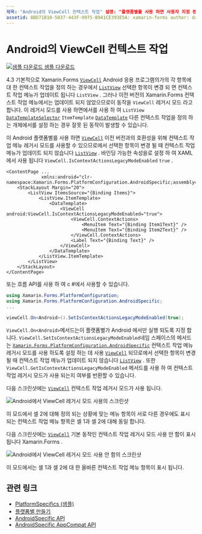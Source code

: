 ```yaml
---
제목: "Android의 ViewCell 컨텍스트 작업" 설명: "플랫폼별를 사용 하면 사용자 지정 렌더러 나 효과를 구현 하지 않고 특정 플랫폼 에서만 사용할 수 있는 기능을 사용할 수 있습니다. 이 문서에서는 ViewCell 컨텍스트 작업 레거시 모드를 사용 하도록 설정 하는 Android 플랫폼별를 사용 하는 방법을 설명 합니다.
assetid: 8BD71B10-5037-443F-9975-B941CE393E5A: xamarin-forms author: dabritch:: ms. date: 09/24/2019 no loc: [ Xamarin.Forms , Xamarin.Essentials ]
---
```


# <a name="viewcell-context-actions-on-android"></a>Android의 ViewCell 컨텍스트 작업

[![샘플 다운로드](~/media/shared/download.png) 샘플 다운로드](https://docs.microsoft.com/samples/xamarin/xamarin-forms-samples/userinterface-platformspecifics)

4.3 기본적으로 Xamarin.Forms [`ViewCell`](xref:Xamarin.Forms.ViewCell) Android 응용 프로그램의가의 각 항목에 대 한 컨텍스트 작업을 정의 하는 경우에서 [`ListView`](xref:Xamarin.Forms.ListView) 선택한 항목이 변경 되 면 컨텍스트 작업 메뉴가 업데이트 됩니다 `ListView` . 그러나 이전 버전의 Xamarin.Forms 컨텍스트 작업 메뉴에서는 업데이트 되지 않았으므로이 동작을 `ViewCell` 레거시 모드 라고 합니다. 이 레거시 모드를 사용 하면에서를 사용 하 여 `ListView` [`DataTemplateSelector`](xref:Xamarin.Forms.DataTemplateSelector) `ItemTemplate` [`DataTemplate`](xref:Xamarin.Forms.DataTemplate) 다른 컨텍스트 작업을 정의 하는 개체에서를 설정 하는 경우 잘못 된 동작이 발생할 수 있습니다.

이 Android 플랫폼별를 사용 하면 [`ViewCell`](xref:Xamarin.Forms.ViewCell) 이전 버전과의 호환성을 위해 컨텍스트 작업 메뉴 레거시 모드를 사용할 수 있으므로에서 선택한 항목이 변경 될 때 컨텍스트 작업 메뉴가 업데이트 되지 않습니다 [`ListView`](xref:Xamarin.Forms.ListView) . 바인딩 가능한 속성을로 설정 하 여 XAML에서 사용 됩니다 `ViewCell.IsContextActionsLegacyModeEnabled` `true` .

```xaml
<ContentPage ...
             xmlns:android="clr-namespace:Xamarin.Forms.PlatformConfiguration.AndroidSpecific;assembly=Xamarin.Forms.Core">
    <StackLayout Margin="20">
        <ListView ItemsSource="{Binding Items}">
            <ListView.ItemTemplate>
                <DataTemplate>
                    <ViewCell android:ViewCell.IsContextActionsLegacyModeEnabled="true">
                        <ViewCell.ContextActions>
                            <MenuItem Text="{Binding Item1Text}" />
                            <MenuItem Text="{Binding Item2Text}" />
                        </ViewCell.ContextActions>
                        <Label Text="{Binding Text}" />
                    </ViewCell>
                </DataTemplate>
            </ListView.ItemTemplate>
        </ListView>
    </StackLayout>
</ContentPage>
```

또는 흐름 API를 사용 하 여 c #에서 사용할 수 있습니다.

```csharp
using Xamarin.Forms.PlatformConfiguration;
using Xamarin.Forms.PlatformConfiguration.AndroidSpecific;
...

viewCell.On<Android>().SetIsContextActionsLegacyModeEnabled(true);
```

`ViewCell.On<Android>`메서드는이 플랫폼별가 Android 에서만 실행 되도록 지정 합니다. `ViewCell.SetIsContextActionsLegacyModeEnabled`네임 스페이스의 메서드는 [`Xamarin.Forms.PlatformConfiguration.AndroidSpecific`](xref:Xamarin.Forms.PlatformConfiguration.AndroidSpecific) 컨텍스트 작업 메뉴 레거시 모드를 사용 하도록 설정 하는 데 사용 [`ViewCell`](xref:Xamarin.Forms.ViewCell) 되므로에서 선택한 항목이 변경 될 때 컨텍스트 작업 메뉴가 업데이트 되지 않습니다 [`ListView`](xref:Xamarin.Forms.ListView) . 또한 `ViewCell.GetIsContextActionsLegacyModeEnabled` 메서드를 사용 하 여 컨텍스트 작업 레거시 모드가 사용 되는지 여부를 반환할 수 있습니다.

다음 스크린샷에는 [`ViewCell`](xref:Xamarin.Forms.ViewCell) 컨텍스트 작업 레거시 모드가 사용 됩니다.

![Android에서 ViewCell 레거시 모드 사용의 스크린샷](viewcell-context-actions-images/legacy-mode-enabled.png "ViewCell 레거시 모드 사용")

이 모드에서 셀 2에 대해 정의 되는 상황에 맞는 메뉴 항목이 서로 다른 경우에도 표시 되는 컨텍스트 작업 메뉴 항목은 셀 1과 셀 2에 대해 동일 합니다.

다음 스크린샷에는 [`ViewCell`](xref:Xamarin.Forms.ViewCell) 기본 동작인 컨텍스트 작업 레거시 모드 사용 안 함이 표시 됩니다 Xamarin.Forms .

![Android에서 ViewCell 레거시 모드 사용 안 함의 스크린샷](viewcell-context-actions-images/legacy-mode-disabled.png "ViewCell 레거시 모드 사용 안 함")

이 모드에서는 셀 1과 셀 2에 대 한 올바른 컨텍스트 작업 메뉴 항목이 표시 됩니다.

## <a name="related-links"></a>관련 링크

- [PlatformSpecifics (샘플)](https://docs.microsoft.com/samples/xamarin/xamarin-forms-samples/userinterface-platformspecifics)
- [플랫폼별 만들기](~/xamarin-forms/platform/platform-specifics/index.md#creating-platform-specifics)
- [AndroidSpecific API](xref:Xamarin.Forms.PlatformConfiguration.AndroidSpecific)
- [AndroidSpecific AppCompat API](xref:Xamarin.Forms.PlatformConfiguration.AndroidSpecific.AppCompat)
